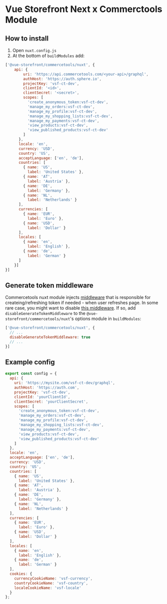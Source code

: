 # Vue Storefront Next x Commerctools Module
## How to install
1. Open `nuxt.config.js`
2. At the bottom of `buildModules` add:
```js
['@vue-storefront/commercetools/nuxt', {
    api: {
        uri: 'https://api.commercetools.com/<your-api>/graphql',
        authHost: 'https://auth.sphere.io',
        projectKey: 'vsf-ct-dev',
        clientId: '<id>',
        clientSecret: '<secret>',
        scopes: [
          'create_anonymous_token:vsf-ct-dev',
          'manage_my_orders:vsf-ct-dev',
          'manage_my_profile:vsf-ct-dev',
          'manage_my_shopping_lists:vsf-ct-dev',
          'manage_my_payments:vsf-ct-dev',
          'view_products:vsf-ct-dev',
          'view_published_products:vsf-ct-dev'
        ]
      },
      locale: 'en',
      currency: 'USD',
      country: 'US',
      acceptLanguage: ['en', 'de'],
      countries: [
        { name: 'US',
          label: 'United States' },
        { name: 'AT',
          label: 'Austria' },
        { name: 'DE',
          label: 'Germany' },
        { name: 'NL',
          label: 'Netherlands' }
      ],
      currencies: [
        { name: 'EUR',
          label: 'Euro' },
        { name: 'USD',
          label: 'Dollar' }
      ],
      locales: [
        { name: 'en',
          label: 'English' },
        { name: 'de',
          label: 'German' }
      ]
    }]
}]
```

## Generate token middleware 
Commercetools nuxt module injects [middleware](https://github.com/DivanteLtd/vue-storefront/blob/next/packages/commercetools/composables/nuxt/token-middleware.js) that is responsible for createing/refreshing token if needed - when user refreshes page. In some rare case, you might want to disable [this middleware](https://github.com/DivanteLtd/vue-storefront/blob/next/packages/commercetools/composables/nuxt/token-middleware.js). If so, add `disableGenerateTokenMiddleware` to the `@vue-storefront/commercetools/nuxt`'s options module in `buildModules`:
```js
['@vue-storefront/commercetools/nuxt', {
  // ...
  disableGenerateTokenMiddleware: true
  // ...
}]
```

## Example config
```js
export const config = {
  api: {
    uri: 'https://mysite.com/vsf-ct-dev/graphql',
    authHost: 'https://auth.com',
    projectKey: 'vsf-ct-dev',
    clientId: 'yourClientId',
    clientSecret: 'yourClientSecret',
    scopes: [
      'create_anonymous_token:vsf-ct-dev',
      'manage_my_orders:vsf-ct-dev',
      'manage_my_profile:vsf-ct-dev',
      'manage_my_shopping_lists:vsf-ct-dev',
      'manage_my_payments:vsf-ct-dev',
      'view_products:vsf-ct-dev',
      'view_published_products:vsf-ct-dev'
    ]
  },
  locale: 'en',
  acceptLanguage: ['en', 'de'],
  currency: 'USD',
  country: 'US',
  countries: [
    { name: 'US',
      label: 'United States' },
    { name: 'AT',
      label: 'Austria' },
    { name: 'DE',
      label: 'Germany' },
    { name: 'NL',
      label: 'Netherlands' }
  ],
  currencies: [
    { name: 'EUR',
      label: 'Euro' },
    { name: 'USD',
      label: 'Dollar' }
  ],
  locales: [
    { name: 'en',
      label: 'English' },
    { name: 'de',
      label: 'German' }
  ],
  cookies: {
    currencyCookieName: 'vsf-currency',
    countryCookieName: 'vsf-country',
    localeCookieName: 'vsf-locale'
  }
};
```